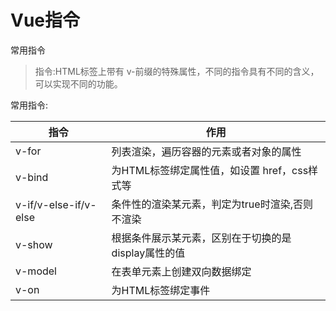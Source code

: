 # Vue指令

常用指令

> 指令:HTML标签上带有 v-前缀的特殊属性，不同的指令具有不同的含义，可以实现不同的功能。

常用指令:

| 指令                    | 作用                            |
|-----------------------|-------------------------------|
| v-for                 | 列表渲染，遍历容器的元素或者对象的属性           |
| v-bind                | 为HTML标签绑定属性值，如设置 href，css样式等  |
| v-if/v-else-if/v-else | 条件性的渲染某元素，判定为true时渲染,否则不渲染    |
| v-show                | 根据条件展示某元素，区别在于切换的是display属性的值 |
| v-model               | 在表单元素上创建双向数据绑定                |
| v-on                  | 为HTML标签绑定事件                   |





